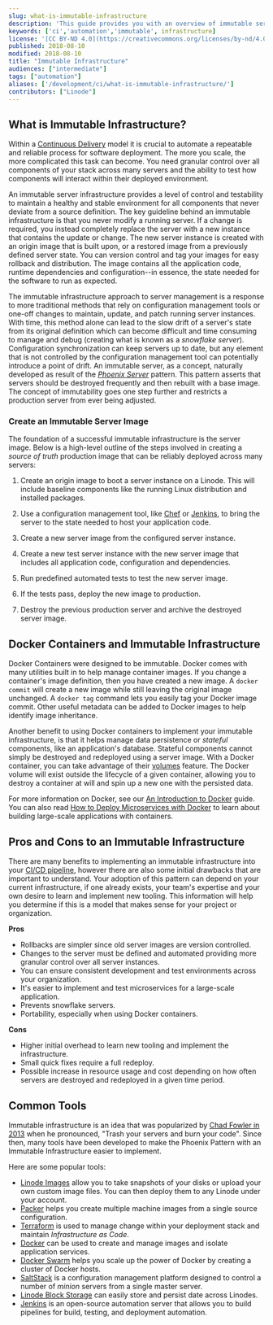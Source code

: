 ```yaml
---
slug: what-is-immutable-infrastructure
description: 'This guide provides you with an overview of immutable server infrastructure, which is essentially infrastructure that never deviates from it''s source code.'
keywords: ['ci','automation','immutable', infrastructure]
license: '[CC BY-ND 4.0](https://creativecommons.org/licenses/by-nd/4.0)'
published: 2018-08-10
modified: 2018-08-10
title: "Immutable Infrastructure"
audiences: ["intermediate"]
tags: ["automation"]
aliases: ['/development/ci/what-is-immutable-infrastructure/']
contributors: ["Linode"]
---
```


## What is Immutable Infrastructure?

Within a [Continuous Delivery](/docs/guides/introduction-ci-cd/#what-is-continuous-delivery) model it is crucial to automate a repeatable and reliable process for software deployment. The more you scale, the more complicated this task can become. You need granular control over all components of your stack across many servers and the ability to test how components will interact within their deployed environment.

An immutable server infrastructure provides a level of control and testability to maintain a healthy and stable environment for all components that never deviate from a source definition. The key guideline behind an immutable infrastructure is that you never modify a running server. If a change is required, you instead completely replace the server with a new instance that contains the update or change. The new server instance is created with an origin image that is built upon, or a restored image from a previously defined server state. You can version control and tag your images for easy rollback and distribution. The image contains all the application code, runtime dependencies and configuration--in essence, the state needed for the software to run as expected.

The immutable infrastructure approach to server management is a response to more traditional methods that rely on configuration management tools or one-off changes to maintain, update, and patch running server instances. With time, this method alone can lead to the slow drift of a server's state from its original definition which can become difficult and time consuming to manage and debug (creating what is known as a *snowflake server*). Configuration synchronization can keep servers up to date, but any element that is not controlled by the configuration management tool can potentially introduce a point of drift. An immutable server, as a concept, naturally developed as result of the *[Phoenix Server](https://martinfowler.com/bliki/PhoenixServer.html)* pattern. This pattern asserts that servers should be destroyed frequently and then rebuilt with a base image. The concept of immutability goes one step further and restricts a production server from ever being adjusted.

### Create an Immutable Server Image

The foundation of a successful immutable infrastructure is the server image. Below is a high-level outline of the steps involved in creating a *source of truth* production image that can be reliably deployed across many servers:

1. Create an origin image to boot a server instance on a Linode. This will include baseline components like the running Linux distribution and installed packages.

1. Use a configuration management tool, like [Chef](/docs/guides/beginners-guide-chef/) or [Jenkins](/docs/guides/automate-builds-with-jenkins-on-ubuntu/), to bring the server to the state needed to host your application code.

1. Create a new server image from the configured server instance.

1. Create a new test server instance with the new server image that includes all application code, configuration and dependencies.

1. Run predefined automated tests to test the new server image.

1. If the tests pass, deploy the new image to production.

1. Destroy the previous production server and archive the destroyed server image.

## Docker Containers and Immutable Infrastructure

Docker Containers were designed to be immutable. Docker comes with many utilities built in to help manage container images. If you change a container's image definition, then you have created a new image. A `docker commit` will create a new image while still leaving the original image unchanged. A `docker tag` command lets you easily tag your Docker image commit. Other useful metadata can be added to Docker images to help identify image inheritance.

Another benefit to using Docker containers to implement your immutable infrastructure, is that it helps manage data persistence or *stateful* components, like an application's database. Stateful components cannot simply be destroyed and redeployed using a server image. With a Docker container, you can take advantage of their [volumes](https://docs.docker.com/storage/volumes/) feature. The Docker volume will exist outside the lifecycle of a given container, allowing you to destroy a container at will and spin up a new one with the persisted data.

For more information on Docker, see our [An Introduction to Docker](/docs/guides/introduction-to-docker/) guide. You can also read [How to Deploy Microservices with Docker](/docs/guides/deploying-microservices-with-docker/) to learn about building large-scale applications with containers.

## Pros and Cons to an Immutable Infrastructure
There are many benefits to implementing an immutable infrastructure into your [CI/CD pipeline](/docs/guides/introduction-ci-cd/), however there are also some initial drawbacks that are important to understand. Your adoption of this pattern can depend on your current infrastructure, if one already exists, your team's expertise and your own desire to learn and implement new tooling. This information will help you determine if this is a model that makes sense for your project or organization.

**Pros**

- Rollbacks are simpler since old server images are version controlled.
- Changes to the server must be defined and automated providing more granular control over all server instances.
- You can ensure consistent development and test environments across your organization.
- It's easier to implement and test microservices for a large-scale application.
- Prevents snowflake servers.
- Portability, especially when using Docker containers.

**Cons**

- Higher initial overhead to learn new tooling and implement the infrastructure.
- Small quick fixes require a full redeploy.
- Possible increase in resource usage and cost depending on how often servers are destroyed and redeployed in a given time period.

## Common Tools

Immutable infrastructure is an idea that was popularized by [Chad Fowler in 2013](http://chadfowler.com/2013/06/23/immutable-deployments.html) when he pronounced, "Trash your servers and burn your code". Since then, many tools have been developed to make the Phoenix Pattern with an Immutable Infrastructure easier to implement.

Here are some popular tools:

- [Linode Images](/docs/products/tools/images/) allow you to take snapshots of your disks  or upload your own custom image files. You can then deploy them to any Linode under your account.
- [Packer](https://www.packer.io/guides/packer-on-cicd/) helps you create multiple machine images from a single source configuration.
- [Terraform](/docs/guides/how-to-build-your-infrastructure-using-terraform-and-linode/) is used to manage change within your deployment stack and maintain *Infrastructure as Code*.
- [Docker](https://docs.docker.com/) can be used to create and manage images and isolate application services.
- [Docker Swarm](/docs/guides/how-to-create-a-docker-swarm-manager-and-nodes-on-linode/) helps you scale up the power of Docker by creating a cluster of Docker hosts.
- [SaltStack](https://saltstack.com/) is a configuration management platform designed to control a number of *minion* servers from a single master server.
- [Linode Block Storage](/docs/products/storage/block-storage/) can easily store and persist date across Linodes.
- [Jenkins](/docs/guides/automate-builds-with-jenkins-on-ubuntu/) is an open-source automation server that allows you to build pipelines for build, testing, and deployment automation.
